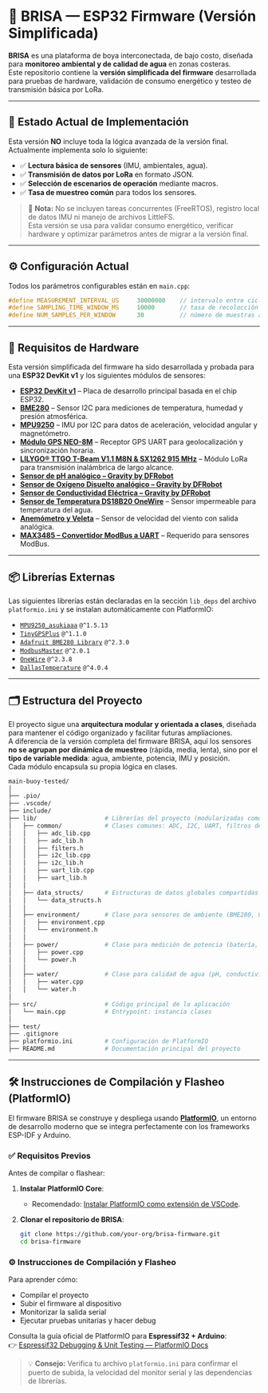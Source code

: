 # 🌊 BRISA — ESP32 Firmware (Versión Simplificada)

**BRISA** es una plataforma de boya interconectada, de bajo costo, diseñada para **monitoreo ambiental y de calidad de agua** en zonas costeras.  
Este repositorio contiene la **versión simplificada del firmware** desarrollada para pruebas de hardware, validación de consumo energético y testeo de transmisión básica por LoRa.

---

## 📌 Estado Actual de Implementación

Esta versión **NO** incluye toda la lógica avanzada de la versión final.  
Actualmente implementa solo lo siguiente:

- ✅ **Lectura básica de sensores** (IMU, ambientales, agua).
- ✅ **Transmisión de datos por LoRa** en formato JSON.
- ✅ **Selección de escenarios de operación** mediante macros.
- ✅ **Tasa de muestreo común** para todos los sensores.

> 🚫 **Nota:** No se incluyen tareas concurrentes (FreeRTOS), registro local de datos IMU ni manejo de archivos LittleFS.  
> Esta versión se usa para validar consumo energético, verificar hardware y optimizar parámetros antes de migrar a la versión final.

---

## ⚙️ Configuración Actual

Todos los parámetros configurables están en `main.cpp`:

```cpp
#define MEASUREMENT_INTERVAL_US     30000000    // intervalo entre ciclos (30 s)
#define SAMPLING_TIME_WINDOW_MS     10000       // tasa de recolocción --> envío de datos dentro de la ventana
#define NUM_SAMPLES_PER_WINDOW      30          // número de muestras a recolectar
```

---

## 🔌 Requisitos de Hardware

Esta versión simplificada del firmware ha sido desarrollada y probada para una **ESP32 DevKit v1** y los siguientes módulos de sensores:

* **[ESP32 DevKit v1](https://www.espressif.com/en/products/devkits/esp32-devkitc/overview)** – Placa de desarrollo principal basada en el chip ESP32.
* **[BME280](https://www.bosch-sensortec.com/products/environmental-sensors/humidity-sensors-bme280/)** – Sensor I2C para mediciones de temperatura, humedad y presión atmosférica.
* **[MPU9250](https://www.invensense.com/products/motion-tracking/9-axis/mpu-9250/)** – IMU por I2C para datos de aceleración, velocidad angular y magnetómetro.
* **[Módulo GPS NEO-8M](https://www.u-blox.com/en/product/neo-m8-series)** – Receptor GPS UART para geolocalización y sincronización horaria.
* **[LILYGO® TTGO T-Beam V1.1 M8N & SX1262 915 MHz](https://meshtastic.org/docs/hardware/devices/lilygo/tbeam/)** – Módulo LoRa para transmisión inalámbrica de largo alcance.
* **[Sensor de pH analógico – Gravity by DFRobot](https://wiki.dfrobot.com/Analog_pH_Meter_Pro_SKU_SEN0169)**  
* **[Sensor de Oxígeno Disuelto analógico – Gravity by DFRobot](https://wiki.dfrobot.com/Gravity__Analog_Dissolved_Oxygen_Sensor_SKU_SEN0237)**  
* **[Sensor de Conductividad Eléctrica – Gravity by DFRobot](https://wiki.dfrobot.com/SKU_SEN0451_Gravity_Analog_Electrical_Conductivity_Sensor_PRO_K_1)**  
* **[Sensor de Temperatura DS18B20 OneWire](https://wiki.dfrobot.com/Waterproof_DS18B20_Digital_Temperature_Sensor__SKU_DFR0198_)** – Sensor impermeable para temperatura del agua.
* **[Anemómetro y Veleta](https://wiki.dfrobot.com/Wind_Speed_Sensor_Voltage_Type_0-5V__SKU_SEN0170)** – Sensor de velocidad del viento con salida analógica.
* **[MAX3485 – Convertidor ModBus a UART](https://es.aliexpress.com/item/1005006007545162.html)** – Requerido para sensores ModBus.

---

## 📦 Librerías Externas

Las siguientes librerías están declaradas en la sección `lib_deps` del archivo `platformio.ini` y se instalan automáticamente con PlatformIO:

- [`MPU9250_asukiaaa`](https://registry.platformio.org/libraries/asukiaaa/MPU9250_asukiaaa) `@^1.5.13`
- [`TinyGPSPlus`](https://registry.platformio.org/libraries/mikalhart/TinyGPSPlus) `@^1.1.0`
- [`Adafruit BME280 Library`](https://registry.platformio.org/libraries/adafruit/Adafruit%20BME280%20Library) `@^2.3.0`
- [`ModbusMaster`](https://registry.platformio.org/libraries/4-20ma/ModbusMaster) `@^2.0.1`
- [`OneWire`](https://registry.platformio.org/libraries/paulstoffregen/OneWire) `@^2.3.8`
- [`DallasTemperature`](https://registry.platformio.org/libraries/milesburton/DallasTemperature) `@^4.0.4`

---

## 🗂️ Estructura del Proyecto

El proyecto sigue una **arquitectura modular y orientada a clases**, diseñada para mantener el código organizado y facilitar futuras ampliaciones.  
A diferencia de la versión completa del firmware BRISA, aquí los sensores **no se agrupan por dinámica de muestreo** (rápida, media, lenta), sino por el **tipo de variable medida**: agua, ambiente, potencia, IMU y posición.  
Cada módulo encapsula su propia lógica en clases.

```bash
main-buoy-tested/
│
├── .pio/                  
├── .vscode/               
├── include/               
├── lib/                   # Librerías del proyecto (modularizadas como clases)
│   ├── common/            # Clases comunes: ADC, I2C, UART, filtros de señal
│   │   ├── adc_lib.cpp
│   │   ├── adc_lib.h
│   │   ├── filters.h
│   │   ├── i2c_lib.cpp
│   │   ├── i2c_lib.h
│   │   ├── uart_lib.cpp
│   │   ├── uart_lib.h
│   │
│   ├── data_structs/      # Estructuras de datos globales compartidas
│   │   └── data_structs.h
│   │
│   ├── environment/       # Clase para sensores de ambiente (BME280, GPS)
│   │   ├── environment.cpp
│   │   └── environment.h
│   │
│   ├── power/             # Clase para medición de potencia (batería, solar)
│   │   ├── power.cpp
│   │   └── power.h
│   │
│   ├── water/             # Clase para calidad de agua (pH, conductividad, DO)
│   │   ├── water.cpp
│   │   └── water.h
│
├── src/                   # Código principal de la aplicación
│   └── main.cpp           # Entrypoint: instancia clases
│
├── test/                  
├── .gitignore             
├── platformio.ini         # Configuración de PlatformIO
├── README.md              # Documentación principal del proyecto
```

---

## 🛠️ Instrucciones de Compilación y Flasheo (PlatformIO)

El firmware BRISA se construye y despliega usando [**PlatformIO**](https://platformio.org/), un entorno de desarrollo moderno que se integra perfectamente con los frameworks ESP-IDF y Arduino.

### ✅ Requisitos Previos

Antes de compilar o flashear:

1. **Instalar PlatformIO Core**:  
   - Recomendado: [Instalar PlatformIO como extensión de VSCode](https://platformio.org/install/ide?install=vscode).

2. **Clonar el repositorio de BRISA**:  
   ```bash
   git clone https://github.com/your-org/brisa-firmware.git
   cd brisa-firmware
### ⚙️ Instrucciones de Compilación y Flasheo  
Para aprender cómo:  
- Compilar el proyecto  
- Subir el firmware al dispositivo  
- Monitorizar la salida serial  
- Ejecutar pruebas unitarias y hacer debug  

Consulta la guía oficial de PlatformIO para **Espressif32 + Arduino**:  
👉 [Espressif32 Debugging & Unit Testing — PlatformIO Docs](https://docs.platformio.org/en/latest/tutorials/espressif32/arduino_debugging_unit_testing.html)

> 💡 **Consejo:** Verifica tu archivo `platformio.ini` para confirmar el puerto de subida, la velocidad del monitor serial y las dependencias de librerías.


